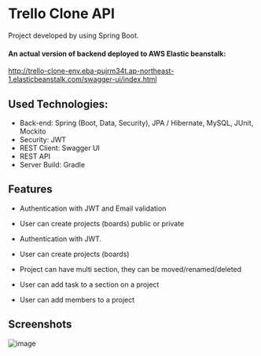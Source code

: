 # Trello Clone API

Project developed by using Spring Boot. <br>

#### An actual version of backend deployed to AWS Elastic beanstalk: 
http://trello-clone-env.eba-pujrm34t.ap-northeast-1.elasticbeanstalk.com/swagger-ui/index.html

## Used Technologies:

* Back-end: Spring (Boot, Data, Security), JPA / Hibernate, MySQL, JUnit, Mockito
* Security: JWT
* REST Client: Swagger UI
* REST API
* Server Build: Gradle

## Features


* Authentication with JWT and Email validation
* User can create projects (boards) public or private

* Authentication with JWT.
* User can create projects (boards)

* Project can have multi section, they can be moved/renamed/deleted
* User can add task to a section on a project
* User can add members to a project

## Screenshots

![image](https://github.com/sondt28/trello-clone-api/assets/89345307/30b47132-ce3a-4c05-b981-309932e18d44)
